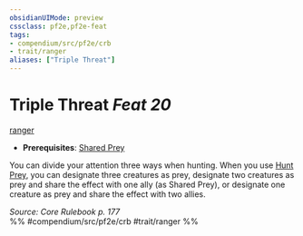 ```yaml
---
obsidianUIMode: preview
cssclass: pf2e,pf2e-feat
tags:
- compendium/src/pf2e/crb
- trait/ranger
aliases: ["Triple Threat"]
---
```

# Triple Threat  *Feat 20*  
[ranger](../../Rules/traits/ranger.md)  

- **Prerequisites**: [Shared Prey](shared-prey.md)

You can divide your attention three ways when hunting. When you use [Hunt Prey](../../Rules/actions/hunt-prey.md), you can designate three creatures as prey, designate two creatures as prey and share the effect with one ally (as Shared Prey), or designate one creature as prey and share the effect with two allies.

*Source: Core Rulebook p. 177*  
%% #compendium/src/pf2e/crb #trait/ranger %%